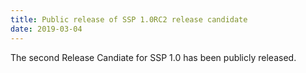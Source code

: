 ```yaml
---
title: Public release of SSP 1.0RC2 release candidate
date: 2019-03-04
---
```


The second Release Candiate for SSP 1.0 has been publicly released.

